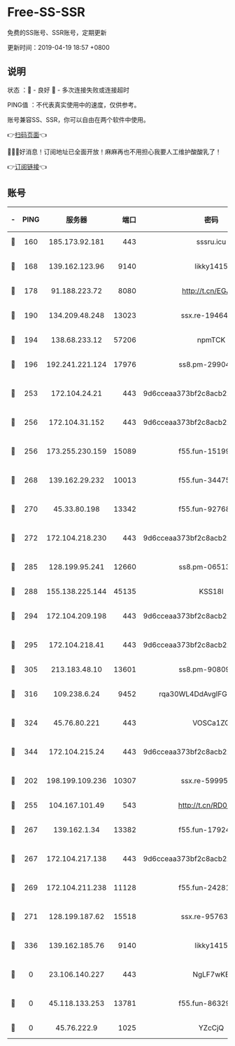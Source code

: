 # Free-SS-SSR

免费的SS账号、SSR账号，定期更新

更新时间：2019-04-19 18:57 +0800

## 说明

状态     ：🙂 - 良好 🙁 - 多次连接失败或连接超时

PING值   ：不代表真实使用中的速度，仅供参考。

账号兼容SS、SSR，你可以自由在两个软件中使用。

👉[扫码页面](https://liesauer.github.io/Free-SS-SSR/)👈

🎉🎉🎉好消息！订阅地址已全面开放！麻麻再也不用担心我要人工维护酸酸乳了！

👉[订阅链接](https://www.liesauer.net/yogurt/subscribe?ACCESS_TOKEN=DAYxR3mMaZAsaqUb)👈

## 账号

|-|PING|服务器|端口|密码|加密方式|区域|
|:----:|:----:|:-----:|-----:|:----:|:----:|:----:|
|🙂|160|185.173.92.181|443|sssru.icu|rc4-md5|RU|
|🙂|168|139.162.123.96|9140|likky1415|aes-256-cfb|JP|
|🙂|178|91.188.223.72|8080|http://t.cn/EGJIyrl|rc4-md5|RU|
|🙂|190|134.209.48.248|13023|ssx.re-19464728|aes-256-cfb|US|
|🙂|194|138.68.233.12|57206|npmTCK|rc4-md5|US|
|🙂|196|192.241.221.124|17976|ss8.pm-29904463|aes-256-cfb|US|
|🙂|253|172.104.24.21|443|9d6cceaa373bf2c8acb22e60b6a58be6|aes-256-cfb|US|
|🙂|256|172.104.31.152|443|9d6cceaa373bf2c8acb22e60b6a58be6|aes-256-cfb|US|
|🙂|256|173.255.230.159|15089|f55.fun-15199879|aes-256-cfb|US|
|🙂|268|139.162.29.232|10013|f55.fun-34475192|aes-256-cfb|SG|
|🙂|270|45.33.80.198|13342|f55.fun-92768260|aes-256-cfb|US|
|🙂|272|172.104.218.230|443|9d6cceaa373bf2c8acb22e60b6a58be6|aes-256-cfb|US|
|🙂|285|128.199.95.241|12660|ss8.pm-06513340|aes-256-cfb|SG|
|🙂|288|155.138.225.144|45135|KSS18l|rc4-md5|US|
|🙂|294|172.104.209.198|443|9d6cceaa373bf2c8acb22e60b6a58be6|aes-256-cfb|US|
|🙂|295|172.104.218.41|443|9d6cceaa373bf2c8acb22e60b6a58be6|aes-256-cfb|US|
|🙂|305|213.183.48.10|13601|ss8.pm-90809119|rc4-md5|RU|
|🙂|316|109.238.6.24|9452|rqa30WL4DdAvgIFG6Fs3znzTa|aes-256-cfb|FR|
|🙂|324|45.76.80.221|443|VOSCa1ZG|aes-256-cfb|DE|
|🙂|344|172.104.215.24|443|9d6cceaa373bf2c8acb22e60b6a58be6|aes-256-cfb|US|
|🙂|202|198.199.109.236|10307|ssx.re-59995602|aes-256-cfb|US|
|🙂|255|104.167.101.49|543|http://t.cn/RD0D7sx|rc4-md5|CA|
|🙂|267|139.162.1.34|13382|f55.fun-17924853|aes-256-cfb|SG|
|🙂|267|172.104.217.138|443|9d6cceaa373bf2c8acb22e60b6a58be6|aes-256-cfb|US|
|🙂|269|172.104.211.238|11128|f55.fun-24281915|aes-256-cfb|US|
|🙂|271|128.199.187.62|15518|ssx.re-95763300|aes-256-cfb|SG|
|🙂|336|139.162.185.76|9140|likky1415|aes-256-cfb|DE|
|🙁|0|23.106.140.227|443|NgLF7wKB|aes-256-cfb|US|
|🙁|0|45.118.133.253|13781|f55.fun-86329122|aes-256-cfb|SG|
|🙁|0|45.76.222.9|1025|YZcCjQ|rc4-md5|JP|
